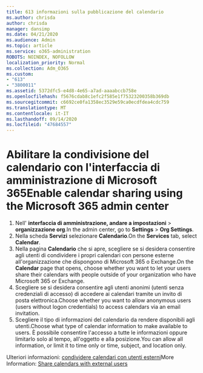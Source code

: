 ```yaml
---
title: 613 informazioni sulla pubblicazione del calendario
ms.author: chrisda
author: chrisda
manager: dansimp
ms.date: 04/21/2020
ms.audience: Admin
ms.topic: article
ms.service: o365-administration
ROBOTS: NOINDEX, NOFOLLOW
localization_priority: Normal
ms.collection: Adm_O365
ms.custom:
- "613"
- "3800011"
ms.assetid: 5372dfc5-e4d8-4e65-a7ad-aaaabccb758e
ms.openlocfilehash: f5676cdab8c1efc2f585e1f75323200358b369db
ms.sourcegitcommit: c6692ce0fa1358ec3529e59ca0ecdfdea4cdc759
ms.translationtype: MT
ms.contentlocale: it-IT
ms.lasthandoff: 09/14/2020
ms.locfileid: "47684557"
---
```

# <a name="enable-calendar-sharing-using-the-microsoft-365-admin-center"></a><span data-ttu-id="f4aef-102">Abilitare la condivisione del calendario con l'interfaccia di amministrazione di Microsoft 365</span><span class="sxs-lookup"><span data-stu-id="f4aef-102">Enable calendar sharing using the Microsoft 365 admin center</span></span>

1. <span data-ttu-id="f4aef-103">Nell' **interfaccia di amministrazione, andare a impostazioni**   >   **organizzazione org**.</span><span class="sxs-lookup"><span data-stu-id="f4aef-103">In the admin center, go to  **Settings**  >  **Org Settings**.</span></span>
2. <span data-ttu-id="f4aef-104">Nella scheda  **Servizi**  selezionare  **Calendario**.</span><span class="sxs-lookup"><span data-stu-id="f4aef-104">On the  **Services**  tab, select  **Calendar**.</span></span>
3. <span data-ttu-id="f4aef-105">Nella pagina  **Calendario**  che si apre, scegliere se si desidera consentire agli utenti di condividere i propri calendari con persone esterne all'organizzazione che dispongono di Microsoft 365 o Exchange.</span><span class="sxs-lookup"><span data-stu-id="f4aef-105">On the  **Calendar**  page that opens, choose whether you want to let your users share their calendars with people outside of your organization who have Microsoft 365 or Exchange.</span></span>
4. <span data-ttu-id="f4aef-106">Scegliere se si desidera consentire agli utenti anonimi (utenti senza credenziali di accesso) di accedere ai calendari tramite un invito di posta elettronica.</span><span class="sxs-lookup"><span data-stu-id="f4aef-106">Choose whether you want to allow anonymous users (users without logon credentials) to access calendars via an email invitation.</span></span>
5. <span data-ttu-id="f4aef-107">Scegliere il tipo di informazioni del calendario da rendere disponibili agli utenti.</span><span class="sxs-lookup"><span data-stu-id="f4aef-107">Choose what type of calendar information to make available to users.</span></span> <span data-ttu-id="f4aef-108">È possibile consentire l'accesso a tutte le informazioni oppure limitarlo solo al tempo, all'oggetto e alla posizione.</span><span class="sxs-lookup"><span data-stu-id="f4aef-108">You can allow all information, or limit it to time only or time, subject, and location only.</span></span>

<span data-ttu-id="f4aef-109">Ulteriori informazioni: [condividere calendari con utenti esterni](https://docs.microsoft.com/microsoft-365/admin/manage/share-calendars-with-external-users)</span><span class="sxs-lookup"><span data-stu-id="f4aef-109">More Information: [Share calendars with external users](https://docs.microsoft.com/microsoft-365/admin/manage/share-calendars-with-external-users)</span></span>

